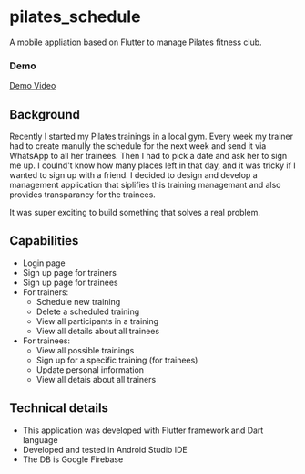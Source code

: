 # pilates_schedule
A mobile appliation based on Flutter to manage Pilates fitness club.

### Demo
[Demo Video](https://drive.google.com/file/d/12LZANE-YR65iJgUIfTUv30547i_Nv32E/view?usp=sharing)

## Background
Recently I started my Pilates trainings in a local gym. Every week my trainer had to create manully the schedule for the next week and send it via WhatsApp to all her trainees. Then I had to pick a date and ask her to sign me up. I coulnd't know how many places left in that day, and it was tricky if I wanted to sign up with a friend. I decided to design and develop a management application that siplifies this training managemant and also provides transparancy for the trainees.

It was super exciting to build something that solves a real problem.

## Capabilities
* Login page
* Sign up page for trainers
* Sign up page for trainees
* For trainers:
  * Schedule new training
  * Delete a scheduled training
  * View all participants in a training
  * View all details about all trainees
* For trainees:
  * View all possible trainings
  * Sign up for a specific training (for trainees)
  * Update personal information
  * View all detais about all trainers

## Technical details
* This application was developed with Flutter framework and Dart language
* Developed and tested in Android Studio IDE
* The DB is Google Firebase
